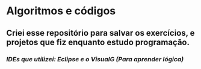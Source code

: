 # Algoritmos e códigos 
## Criei esse repositório para salvar os exercícios, e projetos que fiz enquanto estudo programação. 
###  *IDEs que utilizei: Eclipse e o VisualG (Para aprender lógica)* 
